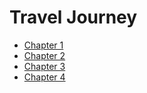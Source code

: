 # Travel Journey

- [Chapter 1](chapter1.md)
- [Chapter 2](chapter2.md)
- [Chapter 3](chapter3.md)
- [Chapter 4](chapter4.md)
